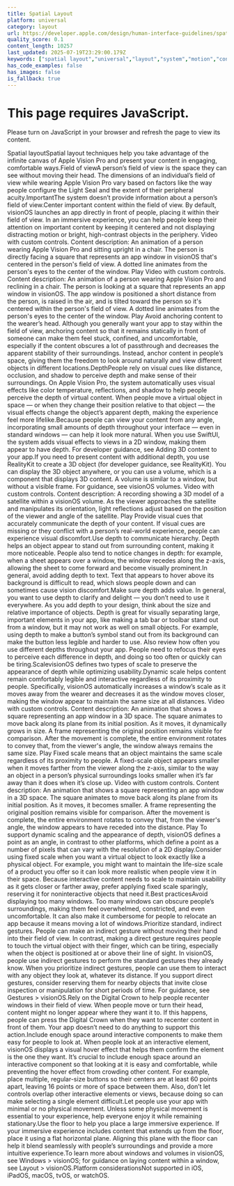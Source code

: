 ```yaml
---
title: Spatial Layout
platform: universal
category: layout
url: https://developer.apple.com/design/human-interface-guidelines/spatial-layout
quality_score: 0.1
content_length: 10257
last_updated: 2025-07-19T23:29:00.179Z
keywords: ["spatial layout","universal","layout","system","motion","controls","animation","visual","color","interface","design","gestures","buttons"]
has_code_examples: false
has_images: false
is_fallback: true
---
```


# This page requires JavaScript.

Please turn on JavaScript in your browser and refresh the page to view its content.

Spatial layoutSpatial layout techniques help you take advantage of the infinite canvas of Apple Vision Pro and present your content in engaging, comfortable ways.Field of viewA person’s field of view is the space they can see without moving their head. The dimensions of an individual’s field of view while wearing Apple Vision Pro vary based on factors like the way people configure the Light Seal and the extent of their peripheral acuity.ImportantThe system doesn’t provide information about a person’s field of view.Center important content within the field of view. By default, visionOS launches an app directly in front of people, placing it within their field of view. In an immersive experience, you can help people keep their attention on important content by keeping it centered and not displaying distracting motion or bright, high-contrast objects in the periphery. Video with custom controls. Content description: An animation of a person wearing Apple Vision Pro and sitting upright in a chair. The person is directly facing a square that represents an app window in visionOS that's centered in the person's field of view. A dotted line animates from the person's eyes to the center of the window. Play Video with custom controls. Content description: An animation of a person wearing Apple Vision Pro and reclining in a chair. The person is looking at a square that represents an app window in visionOS. The app window is positioned a short distance from the person, is raised in the air, and is tilted toward the person so it's centered within the person's field of view. A dotted line animates from the person's eyes to the center of the window. Play Avoid anchoring content to the wearer’s head. Although you generally want your app to stay within the field of view, anchoring content so that it remains statically in front of someone can make them feel stuck, confined, and uncomfortable, especially if the content obscures a lot of passthrough and decreases the apparent stability of their surroundings. Instead, anchor content in people’s space, giving them the freedom to look around naturally and view different objects in different locations.DepthPeople rely on visual cues like distance, occlusion, and shadow to perceive depth and make sense of their surroundings. On Apple Vision Pro, the system automatically uses visual effects like color temperature, reflections, and shadow to help people perceive the depth of virtual content. When people move a virtual object in space — or when they change their position relative to that object — the visual effects change the object’s apparent depth, making the experience feel more lifelike.Because people can view your content from any angle, incorporating small amounts of depth throughout your interface — even in standard windows — can help it look more natural. When you use SwiftUI, the system adds visual effects to views in a 2D window, making them appear to have depth. For developer guidance, see Adding 3D content to your app.If you need to present content with additional depth, you use RealityKit to create a 3D object (for developer guidance, see RealityKit). You can display the 3D object anywhere, or you can use a volume, which is a component that displays 3D content. A volume is similar to a window, but without a visible frame. For guidance, see visionOS volumes. Video with custom controls. Content description: A recording showing a 3D model of a satellite within a visionOS volume. As the viewer approaches the satellite and manipulates its orientation, light reflections adjust based on the position of the viewer and angle of the satellite. Play Provide visual cues that accurately communicate the depth of your content. If visual cues are missing or they conflict with a person’s real-world experience, people can experience visual discomfort.Use depth to communicate hierarchy. Depth helps an object appear to stand out from surrounding content, making it more noticeable. People also tend to notice changes in depth: for example, when a sheet appears over a window, the window recedes along the z-axis, allowing the sheet to come forward and become visually prominent.In general, avoid adding depth to text. Text that appears to hover above its background is difficult to read, which slows people down and can sometimes cause vision discomfort.Make sure depth adds value. In general, you want to use depth to clarify and delight — you don’t need to use it everywhere. As you add depth to your design, think about the size and relative importance of objects. Depth is great for visually separating large, important elements in your app, like making a tab bar or toolbar stand out from a window, but it may not work as well on small objects. For example, using depth to make a button’s symbol stand out from its background can make the button less legible and harder to use. Also review how often you use different depths throughout your app. People need to refocus their eyes to perceive each difference in depth, and doing so too often or quickly can be tiring.ScalevisionOS defines two types of scale to preserve the appearance of depth while optimizing usability.Dynamic scale helps content remain comfortably legible and interactive regardless of its proximity to people. Specifically, visionOS automatically increases a window’s scale as it moves away from the wearer and decreases it as the window moves closer, making the window appear to maintain the same size at all distances. Video with custom controls. Content description: An animation that shows a square representing an app window in a 3D space. The square animates to move back along its plane from its initial position. As it moves, it dynamically grows in size. A frame representing the original position remains visible for comparison. After the movement is complete, the entire environment rotates to convey that, from the viewer's angle, the window always remains the same size. Play Fixed scale means that an object maintains the same scale regardless of its proximity to people. A fixed-scale object appears smaller when it moves farther from the viewer along the z-axis, similar to the way an object in a person’s physical surroundings looks smaller when it’s far away than it does when it’s close up. Video with custom controls. Content description: An animation that shows a square representing an app window in a 3D space. The square animates to move back along its plane from its initial position. As it moves, it becomes smaller. A frame representing the original position remains visible for comparison. After the movement is complete, the entire environment rotates to convey that, from the viewer's angle, the window appears to have receded into the distance. Play To support dynamic scaling and the appearance of depth, visionOS defines a point as an angle, in contrast to other platforms, which define a point as a number of pixels that can vary with the resolution of a 2D display.Consider using fixed scale when you want a virtual object to look exactly like a physical object. For example, you might want to maintain the life-size scale of a product you offer so it can look more realistic when people view it in their space. Because interactive content needs to scale to maintain usability as it gets closer or farther away, prefer applying fixed scale sparingly, reserving it for noninteractive objects that need it.Best practicesAvoid displaying too many windows. Too many windows can obscure people’s surroundings, making them feel overwhelmed, constricted, and even uncomfortable. It can also make it cumbersome for people to relocate an app because it means moving a lot of windows.Prioritize standard, indirect gestures. People can make an indirect gesture without moving their hand into their field of view. In contrast, making a direct gesture requires people to touch the virtual object with their finger, which can be tiring, especially when the object is positioned at or above their line of sight. In visionOS, people use indirect gestures to perform the standard gestures they already know. When you prioritize indirect gestures, people can use them to interact with any object they look at, whatever its distance. If you support direct gestures, consider reserving them for nearby objects that invite close inspection or manipulation for short periods of time. For guidance, see Gestures > visionOS.Rely on the Digital Crown to help people recenter windows in their field of view. When people move or turn their head, content might no longer appear where they want it to. If this happens, people can press the Digital Crown when they want to recenter content in front of them. Your app doesn’t need to do anything to support this action.Include enough space around interactive components to make them easy for people to look at. When people look at an interactive element, visionOS displays a visual hover effect that helps them confirm the element is the one they want. It’s crucial to include enough space around an interactive component so that looking at it is easy and comfortable, while preventing the hover effect from crowding other content. For example, place multiple, regular-size buttons so their centers are at least 60 points apart, leaving 16 points or more of space between them. Also, don’t let controls overlap other interactive elements or views, because doing so can make selecting a single element difficult.Let people use your app with minimal or no physical movement. Unless some physical movement is essential to your experience, help everyone enjoy it while remaining stationary.Use the floor to help you place a large immersive experience. If your immersive experience includes content that extends up from the floor, place it using a flat horizontal plane. Aligning this plane with the floor can help it blend seamlessly with people’s surroundings and provide a more intuitive experience.To learn more about windows and volumes in visionOS, see Windows > visionOS; for guidance on laying content within a window, see Layout > visionOS.Platform considerationsNot supported in iOS, iPadOS, macOS, tvOS, or watchOS.